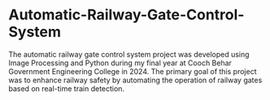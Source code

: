 # Automatic-Railway-Gate-Control-System
The automatic railway gate control system project was developed using Image Processing and Python during my final year at Cooch Behar Government Engineering College in 2024. The primary goal of this project was to enhance railway safety by automating the operation of railway gates based on real-time train detection.
